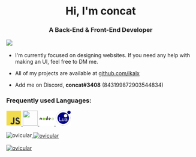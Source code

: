<h1 align='center'>Hi, I'm concat</h1>
<h3 align='center'>A Back-End & Front-End Developer</h3>

<p align='left'><img src='https://komarev.com/ghpvc/?username=ikalx'/></p>

- I'm currently focused on designing websites. If you need any help with making an UI, feel free to DM me.

- All of my projects are available at [github.com/ikalx](github.com/ikalx)

- Add me on Discord, **concat#3408** (843199872903544834)

<h3 align='left'>Frequently used Languages:</h3>
<a href='https://developer.mozilla.org/en-US/docs/Web/JavaScript' target='_blank' rel='noreferrer'> <img src='https://raw.githubusercontent.com/devicons/devicon/master/icons/javascript/javascript-original.svg' width='40' height='40'/> </a>
<a href='https://luau-lang.org' target='_blank' rel='noreferrer'> <img src='https://doy2mn9upadnk.cloudfront.net/uploads/default/original/4X/c/5/a/c5acf1685bdf34d1d721c0c5ec8fc3c4e8c80b03.png' width='40' height='40'/> </a>
<a href='https://nodejs.org' target='_blank' rel='noreferrer'> <img src='https://raw.githubusercontent.com/devicons/devicon/master/icons/nodejs/nodejs-original-wordmark.svg' width='40' height='40'/> </a>
<a href='https://lua.org' target='_blank' rel='noreferrer'> <img src='https://raw.githubusercontent.com/devicons/devicon/master/icons/lua/lua-original-wordmark.svg' width='40' height='40'/> </p>

<p><img align="left" src="https://github-readme-stats.vercel.app/api/top-langs?username=ovicular&show_icons=true&locale=en&layout=compact" alt="ovicular" /></p>

<p>&nbsp;<img align="center" src="https://github-readme-stats.vercel.app/api?username=ovicular&show_icons=true&locale=en" alt="ovicular" /></p>

<p><img align="center" src="https://github-readme-streak-stats.herokuapp.com/?user=ovicular&" alt="ovicular" /></p>
